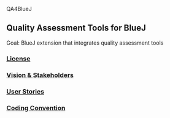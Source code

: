 QA4BlueJ

## Quality Assessment Tools for BlueJ

Goal: BlueJ extension that integrates quality assessment tools

### [License](LICENSE)

### [Vision & Stakeholders](Vision.md)
### [User Stories](UserStories.md)

### [Coding Convention](ConventionGuide.md)

